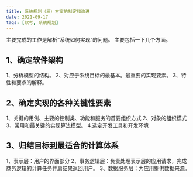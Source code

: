 ```yaml
---
title: 系统规划（三）方案的制定和改进
date: 2021-09-17
tags: [软考, 系统规划]
---
```


主要完成的工作是解析“系统如何实现”的问题。
主要包括一下几个方面。
## 1、确定软件架构
1、分析模型的结构。
2、对应于系统目标的最基本。最重要的实现要素。
3、特性和要点的解释。
## 2、确定实现的各种关键性要素
1、关键的用例、主要的控制类、功能和服务的首要组织方式
2、对象的组织模式
3、常用和最关键的实现算法模型。
4.选定开发工具和开发环境
## 3、归结目标到最适合的计算体系
1、表示层：用户的界面部分
2、事务逻辑层：负责处理表示层的应用请求，完成商务逻辑的计算任务并肩结果返回用户。
3、数据服务层：为应用提供数据来源。